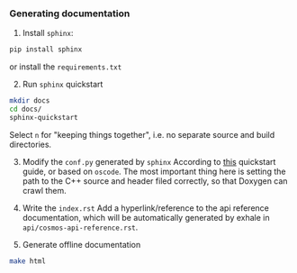 ### Generating documentation

1. Install `sphinx`: 
```bash
pip install sphinx
```
or install the `requirements.txt`

2. Run `sphinx` quickstart
```bash
mkdir docs
cd docs/
sphinx-quickstart
```
Select `n` for "keeping things together", i.e. no separate source and build directories.

3. Modify the `conf.py` generated by `sphinx`
According to [this](https://exhale.readthedocs.io/en/latest/quickstart.html) quickstart guide, or based on `oscode`.
The most important thing here is setting the path to the C++ source and header filed correctly, so that Doxygen can crawl them.

4. Write the `index.rst`
Add a hyperlink/reference to the api reference documentation, which will be automatically generated by exhale in `api/cosmos-api-reference.rst`.

5. Generate offline documentation
```bash 
make html
```
